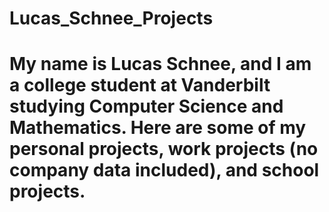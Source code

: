 # Lucas_Schnee_Projects
# My name is Lucas Schnee, and I am a college student at Vanderbilt studying Computer Science and Mathematics. Here are some of my personal projects, work projects (no company data included), and school projects. 
